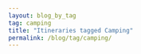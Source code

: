 ```yaml
---
layout: blog_by_tag
tag: camping
title: "Itineraries tagged Camping"
permalink: /blog/tag/camping/
---
```

